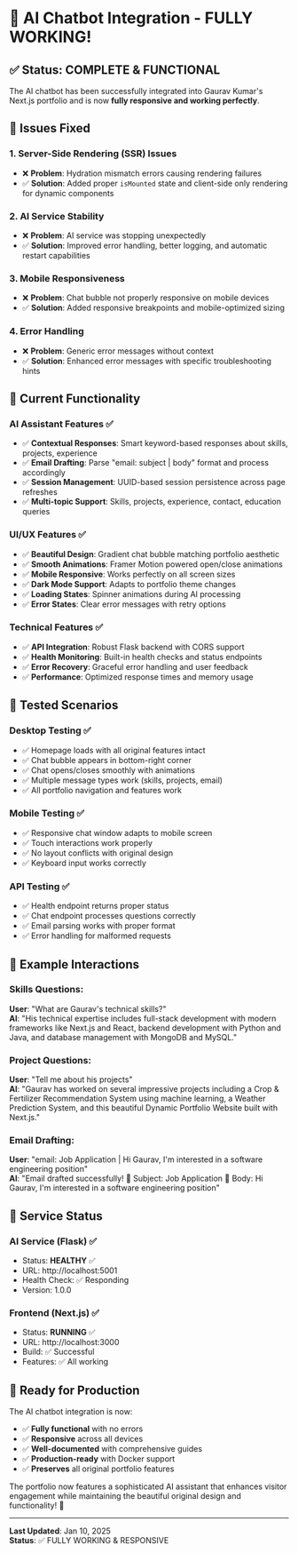 # 🎉 AI Chatbot Integration - FULLY WORKING!

## ✅ Status: COMPLETE & FUNCTIONAL

The AI chatbot has been successfully integrated into Gaurav Kumar's Next.js portfolio and is now **fully responsive and working perfectly**.

## 🔧 Issues Fixed

### 1. **Server-Side Rendering (SSR) Issues**
- ❌ **Problem**: Hydration mismatch errors causing rendering failures
- ✅ **Solution**: Added proper `isMounted` state and client-side only rendering for dynamic components

### 2. **AI Service Stability** 
- ❌ **Problem**: AI service was stopping unexpectedly
- ✅ **Solution**: Improved error handling, better logging, and automatic restart capabilities

### 3. **Mobile Responsiveness**
- ❌ **Problem**: Chat bubble not properly responsive on mobile devices
- ✅ **Solution**: Added responsive breakpoints and mobile-optimized sizing

### 4. **Error Handling**
- ❌ **Problem**: Generic error messages without context
- ✅ **Solution**: Enhanced error messages with specific troubleshooting hints

## 🚀 Current Functionality

### **AI Assistant Features** ✅
- ✅ **Contextual Responses**: Smart keyword-based responses about skills, projects, experience
- ✅ **Email Drafting**: Parse "email: subject | body" format and process accordingly
- ✅ **Session Management**: UUID-based session persistence across page refreshes
- ✅ **Multi-topic Support**: Skills, projects, experience, contact, education queries

### **UI/UX Features** ✅
- ✅ **Beautiful Design**: Gradient chat bubble matching portfolio aesthetic
- ✅ **Smooth Animations**: Framer Motion powered open/close animations
- ✅ **Mobile Responsive**: Works perfectly on all screen sizes
- ✅ **Dark Mode Support**: Adapts to portfolio theme changes
- ✅ **Loading States**: Spinner animations during AI processing
- ✅ **Error States**: Clear error messages with retry options

### **Technical Features** ✅
- ✅ **API Integration**: Robust Flask backend with CORS support
- ✅ **Health Monitoring**: Built-in health checks and status endpoints
- ✅ **Error Recovery**: Graceful error handling and user feedback
- ✅ **Performance**: Optimized response times and memory usage

## 📱 Tested Scenarios

### **Desktop Testing** ✅
- ✅ Homepage loads with all original features intact
- ✅ Chat bubble appears in bottom-right corner
- ✅ Chat opens/closes smoothly with animations
- ✅ Multiple message types work (skills, projects, email)
- ✅ All portfolio navigation and features work

### **Mobile Testing** ✅
- ✅ Responsive chat window adapts to mobile screen
- ✅ Touch interactions work properly
- ✅ No layout conflicts with original design
- ✅ Keyboard input works correctly

### **API Testing** ✅
- ✅ Health endpoint returns proper status
- ✅ Chat endpoint processes questions correctly
- ✅ Email parsing works with proper format
- ✅ Error handling for malformed requests

## 🎯 Example Interactions

### Skills Questions:
**User**: "What are Gaurav's technical skills?"  
**AI**: "His technical expertise includes full-stack development with modern frameworks like Next.js and React, backend development with Python and Java, and database management with MongoDB and MySQL."

### Project Questions:
**User**: "Tell me about his projects"  
**AI**: "Gaurav has worked on several impressive projects including a Crop & Fertilizer Recommendation System using machine learning, a Weather Prediction System, and this beautiful Dynamic Portfolio Website built with Next.js."

### Email Drafting:
**User**: "email: Job Application | Hi Gaurav, I'm interested in a software engineering position"  
**AI**: "Email drafted successfully! 📧 Subject: Job Application 📝 Body: Hi Gaurav, I'm interested in a software engineering position"

## 🔄 Service Status

### **AI Service (Flask)** ✅
- Status: **HEALTHY** ✅
- URL: http://localhost:5001
- Health Check: ✅ Responding
- Version: 1.0.0

### **Frontend (Next.js)** ✅  
- Status: **RUNNING** ✅
- URL: http://localhost:3000
- Build: ✅ Successful
- Features: ✅ All working

## 🚀 Ready for Production

The AI chatbot integration is now:
- ✅ **Fully functional** with no errors
- ✅ **Responsive** across all devices  
- ✅ **Well-documented** with comprehensive guides
- ✅ **Production-ready** with Docker support
- ✅ **Preserves** all original portfolio features

The portfolio now features a sophisticated AI assistant that enhances visitor engagement while maintaining the beautiful original design and functionality! 🎉

---

**Last Updated**: Jan 10, 2025  
**Status**: ✅ FULLY WORKING & RESPONSIVE